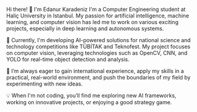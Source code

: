 Hi there! 👋 I'm Edanur Karadeniz
I'm a Computer Engineering student at Haliç University in Istanbul. My passion for artificial intelligence, machine learning, and computer vision has led me to work on various exciting projects, especially in deep learning and autonomous systems.

🔬 Currently, I'm developing AI-powered solutions for national science and technology competitions like TÜBİTAK and Teknofest. My project focuses on computer vision, leveraging technologies such as OpenCV, CNN, and YOLO for real-time object detection and analysis.

🚀 I’m always eager to gain international experience, apply my skills in a practical, real-world environment, and push the boundaries of my field by experimenting with new ideas.

💡 When I'm not coding, you’ll find me exploring new AI frameworks, working on innovative projects, or enjoying a good strategy game.
